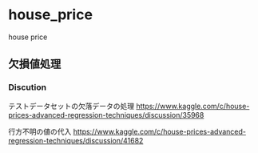 # house_price
house price 

## 欠損値処理

### Discution

テストデータセットの欠落データの処理
https://www.kaggle.com/c/house-prices-advanced-regression-techniques/discussion/35968

行方不明の値の代入
https://www.kaggle.com/c/house-prices-advanced-regression-techniques/discussion/41682
